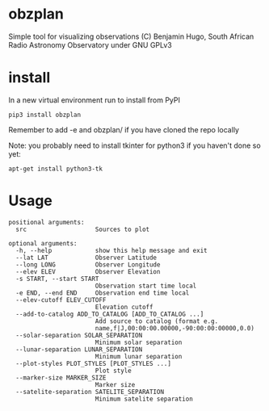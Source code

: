 # obzplan
Simple tool for visualizing observations
(C) Benjamin Hugo, South African Radio Astronomy Observatory under GNU GPLv3

# install
In a new virtual environment run to install from PyPI
```
pip3 install obzplan
```
Remember to add -e and obzplan/ if you have cloned the repo locally

Note: you probably need to install tkinter for python3 if you haven't done so yet:
```
apt-get install python3-tk
```
# Usage
```
positional arguments:
  src                   Sources to plot

optional arguments:
  -h, --help            show this help message and exit
  --lat LAT             Observer Latitude
  --long LONG           Observer Longitude
  --elev ELEV           Observer Elevation
  -s START, --start START
                        Observation start time local
  -e END, --end END     Observation end time local
  --elev-cutoff ELEV_CUTOFF
                        Elevation cutoff
  --add-to-catalog ADD_TO_CATALOG [ADD_TO_CATALOG ...]
                        Add source to catalog (format e.g.
                        name,f|J,00:00:00.00000,-90:00:00:00000,0.0)
  --solar-separation SOLAR_SEPARATION
                        Minimum solar separation
  --lunar-separation LUNAR_SEPARATION
                        Minimum lunar separation
  --plot-styles PLOT_STYLES [PLOT_STYLES ...]
                        Plot style
  --marker-size MARKER_SIZE
                        Marker size
  --satelite-separation SATELITE_SEPARATION
                        Minimum satelite separation
```
